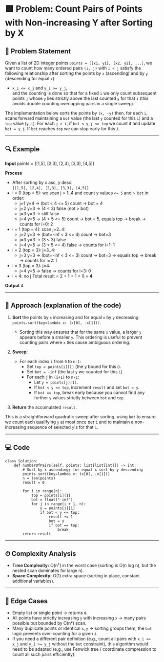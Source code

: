 # 🟩 Problem: Count Pairs of Points with Non-increasing Y after Sorting by X

## 📜 Problem Statement
Given a list of 2D integer points `points = [[x1, y1], [x2, y2], ...]`, we want to count how many ordered pairs `(i, j)` with `i < j` satisfy the following relationship after sorting the points by `x` (ascending) and by `y` (descending for equal `x`):

- `x_i <= x_j` and `y_i >= y_j`,  
and the counting is done so that for a fixed `i` we only count subsequent points `j` whose `y` lies strictly above the last counted `y` for that `i` (this avoids double counting overlapping pairs in a single sweep).

The implementation below sorts the points by `(x, -y)` then, for each `i`, scans forward maintaining a `bot` value (the last `y` counted for this `i`) and a `top` value (`y_i`). For each `j > i`, if `bot < y_j <= top` we count it and update `bot = y_j`. If `bot` reaches `top` we can stop early for this `i`.

---

## 🔍 Example

**Input**
    points = [[1,5], [2,3], [2,4], [3,3], [4,5]]

**Process**
- After sorting by x asc, y desc:  
  `[[1,5], [2,4], [2,3], [3,3], [4,5]]`
- i = 0 (top = 5): we scan j = 1..4 and count y values `<= 5` and `> bot` in order:
  - j=1 y=4 → (bot < 4 <= 5) count → bot = 4
  - j=2 y=3 → (4 < 3) false (not > bot)
  - j=3 y=3 → still false
  - j=4 y=5 → (4 < 5 <= 5) count → bot = 5, equals top → break
  → counts for i=0: 2
- i = 1 (top = 4): scan j=2..4:
  - j=2 y=3 → (bot=-inf < 3 <= 4) count → bot=3
  - j=3 y=3 → (3 < 3) false
  - j=4 y=5 → (3 < 5 <= 4) false
  → counts for i=1: 1
- i = 2 (top = 3): j=3..4:
  - j=3 y=3 → (bot=-inf < 3 <= 3) count → bot=3 → equals top → break
  → counts for i=2: 1
- i = 3 (top = 3): j=4:
  - j=4 y=5 → false
  → counts for i=3: 0
- i = 4: no j
Total result = 2 + 1 + 1 + 0 = **4**

**Output**
    4

---

## 🧠 Approach (explanation of the code)
1. **Sort** the points by `x` increasing and for equal `x` by `y` decreasing: `points.sort(key=lambda x: (x[0], -x[1]))`.  
   - Sorting this way ensures that for the same `x` value, a larger `y` appears before a smaller `y`. This ordering is useful to prevent counting pairs where `x` ties cause ambiguous ordering.

2. **Sweep**:
   - For each index `i` from `0` to `n-1`:
     - Set `top = points[i][1]` (the y bound for this i).
     - Set `bot = -inf` (the last `y` we counted for this `i`).
     - For each `j` in `(i+1)` to `n-1`:
       - Let `y = points[j][1]`.
       - If `bot < y <= top`, increment `result` and set `bot = y`.
       - If `bot == top`, break early because you cannot find any further `y` values strictly between `bot` and `top`.
3. **Return** the accumulated `result`.

This is a straightforward quadratic sweep after sorting, using `bot` to ensure we count each qualifying `y` at most once per `i` and to maintain a non-increasing sequence of selected `y`'s for that `i`.

---

## 💻 Code 
    class Solution:
        def numberOfPairs(self, points: list[list[int]]) -> int:
            # Sort by x ascending; for equal x sort by y descending
            points.sort(key=lambda x: (x[0], -x[1]))
            n = len(points)
            result = 0

            for i in range(n):
                top = points[i][1]
                bot = float("-inf")
                for j in range(i + 1, n):
                    y = points[j][1]
                    if bot < y <= top:
                        result += 1
                        bot = y
                        if bot == top:
                            break
            return result

---

## ⏱ Complexity Analysis
- **Time Complexity:** O(n²) in the worst case (sorting is O(n log n), but the nested scan dominates for large n).  
- **Space Complexity:** O(1) extra space (sorting in place, constant additional variables).

---

## 🧪 Edge Cases
- Empty list or single point → returns `0`.
- All points have strictly increasing `y` with increasing `x` → many pairs possible but bounded by O(n²) scan.
- Many duplicate points or identical `x,y` → sorting groups them; the `bot` logic prevents over-counting for a given `i`.
- If you need a different pair definition (e.g., count all pairs with `x_i <= x_j` and `y_i >= y_j` without the `bot` constraint), this algorithm would need to be adapted (e.g., use Fenwick tree / coordinate compression to count all such pairs efficiently).
